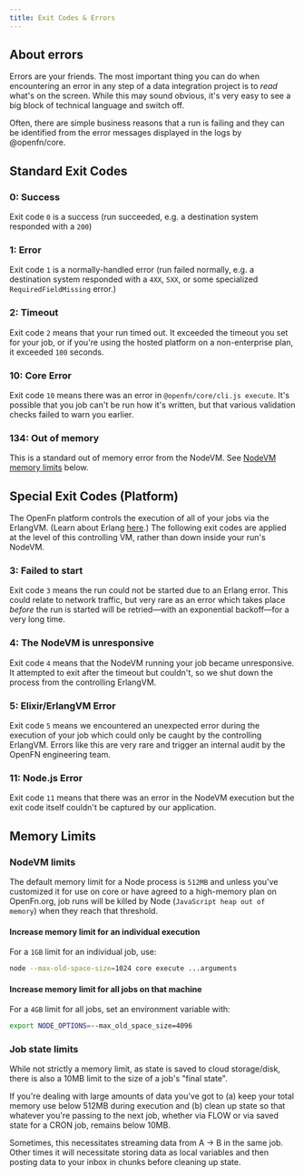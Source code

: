 ```yaml
---
title: Exit Codes & Errors
---
```


## About errors

Errors are your friends. The most important thing you can do when encountering
an error in any step of a data integration project is to _read_ what's on the
screen. While this may sound obvious, it's very easy to see a big block of
technical language and switch off.

Often, there are simple business reasons that
a run is failing and they can be identified from the error messages displayed in
the logs by @openfn/core.

## Standard Exit Codes

### 0: Success

Exit code `0` is a success (run succeeded, e.g. a destination system responded
with a `200`)

### 1: Error

Exit code `1` is a normally-handled error (run failed normally, e.g. a
destination system responded with a `4XX`, `5XX`, or some specialized
`RequiredFieldMissing` error.)

### 2: Timeout

Exit code `2` means that your run timed out. It exceeded the timeout you set for
your job, or if you're using the hosted platform on a non-enterprise plan, it
exceeded `100` seconds.

### 10: Core Error

Exit code `10` means there was an error in `@openfn/core/cli.js execute`. It's
possible that you job can't be run how it's written, but that various validation
checks failed to warn you earlier.

### 134: Out of memory

This is a standard out of memory error from the NodeVM. See
[NodeVM memory limits](#nodevm-limits) below.

## Special Exit Codes (Platform)

The OpenFn platform controls the execution of all of your jobs via the ErlangVM.
(Learn about Erlang [here](https://www.erlang.org/).) The following exit codes
are applied at the level of this controlling VM, rather than down inside your
run's NodeVM.

### 3: Failed to start

Exit code `3` means the run could not be started due to an Erlang error. This
could relate to network traffic, but very rare as an error which takes place
_before_ the run is started will be retried—with an exponential backoff—for a
very long time.

### 4: The NodeVM is unresponsive

Exit code `4` means that the NodeVM running your job became unresponsive. It
attempted to exit after the timeout but couldn't, so we shut down the process
from the controlling ErlangVM.

### 5: Elixir/ErlangVM Error

Exit code `5` means we encountered an unexpected error during the execution of
your job which could only be caught by the controlling ErlangVM. Errors like
this are very rare and trigger an internal audit by the OpenFN engineering team.

### 11: Node.js Error

Exit code `11` means that there was an error in the NodeVM execution but the
exit code itself couldn't be captured by our application.

## Memory Limits

### NodeVM limits

The default memory limit for a Node process is `512MB` and unless you've
customized it for use on core or have agreed to a high-memory plan on
OpenFn.org, job runs will be killed by Node (`JavaScript heap out of memory`)
when they reach that threshold.

#### Increase memory limit for an individual execution

For a `1GB` limit for an individual job, use:

```sh
node --max-old-space-size=1024 core execute ...arguments
```

#### Increase memory limit for all jobs on that machine

For a `4GB` limit for all jobs, set an environment variable with:

```sh
export NODE_OPTIONS=--max_old_space_size=4096
```

### Job state limits

While not strictly a memory limit, as state is saved to cloud storage/disk,
there is also a 10MB limit to the size of a job's "final state".

If you're dealing with large amounts of data you've got to (a) keep your total
memory use below 512MB during execution and (b) clean up state so that whatever
you're passing to the next job, whether via FLOW or via saved state for a CRON
job, remains below 10MB.

Sometimes, this necessitates streaming data from A -> B in the same job. Other
times it will necessitate storing data as local variables and then posting data
to your inbox in chunks before cleaning up state.
